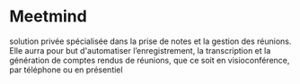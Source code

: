 # Meetmind
solution privée spécialisée dans la prise de notes et la gestion des réunions. Elle aurra pour but d'automatiser l’enregistrement, la transcription et la génération de comptes rendus de réunions, que ce soit en visioconférence, par téléphone ou en présentiel

